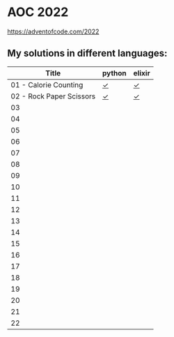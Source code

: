 # AOC 2022

https://adventofcode.com/2022


## My solutions in different languages:

| Title                    | python     | elixir    |
| -                        | -          | -         |
| 01 - Calorie Counting    | [✓ ][01py] | [✓][01ex] |
| 02 - Rock Paper Scissors | [✓ ][02py] | [✓][02ex] |
| 03 |           |            |
| 04 |           |            |
| 05 |           |            |
| 06 |           |            |
| 07 |           |            |
| 08 |           |            |
| 09 |           |            |
| 10 |           |            |
| 11 |           |            |
| 12 |           |            |
| 13 |           |            |
| 14 |           |            |
| 15 |           |            |
| 16 |           |            |
| 17 |           |            |
| 18 |           |            |
| 19 |           |            |
| 20 |           |            |
| 21 |           |            |
| 22 |           |            |

[01py]:  python/day1.py
[02py]:  python/day2.py

[01ex]: elixir/day1.exs
[02ex]: elixir/day2.livemd